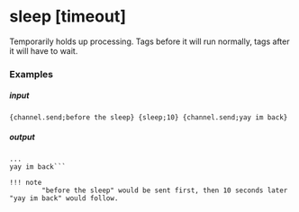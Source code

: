 # sleep [timeout]
		
Temporarily holds up processing. Tags before it will run normally, tags after it will have to wait. 

### Examples

##### input
```{channel.send;before the sleep} {sleep;10} {channel.send;yay im back}```

##### output
```before the sleep
...
yay im back```

!!! note
		"before the sleep" would be sent first, then 10 seconds later "yay im back" would follow.
